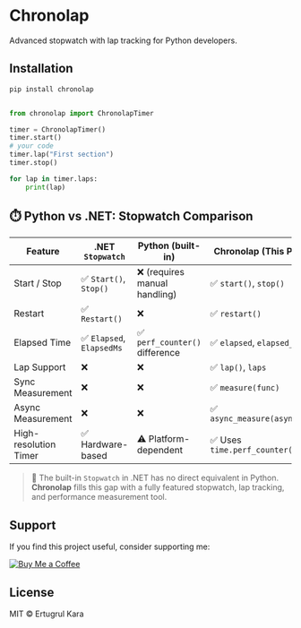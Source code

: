 # Chronolap

Advanced stopwatch with lap tracking for Python developers.

## Installation

```bash
pip install chronolap
```


```python

from chronolap import ChronolapTimer

timer = ChronolapTimer()
timer.start()
# your code
timer.lap("First section")
timer.stop()

for lap in timer.laps:
    print(lap)

```

## ⏱️ Python vs .NET: Stopwatch Comparison

| Feature                | .NET `Stopwatch`           | Python (built-in)            | Chronolap (This Project)       |
|------------------------|----------------------------|-------------------------------|--------------------------------|
| Start / Stop           | ✅ `Start()`, `Stop()`      | ❌ (requires manual handling) | ✅ `start()`, `stop()`         |
| Restart                | ✅ `Restart()`              | ❌                             | ✅ `restart()`                 |
| Elapsed Time           | ✅ `Elapsed`, `ElapsedMs`   | ✅ `perf_counter()` difference| ✅ `elapsed`, `elapsed_ms`     |
| Lap Support            | ❌                          | ❌                             | ✅ `lap()`, `laps`             |
| Sync Measurement       | ❌                          | ❌                             | ✅ `measure(func)`             |
| Async Measurement      | ❌                          | ❌                             | ✅ `async_measure(async_func)`|
| High-resolution Timer  | ✅ Hardware-based           | ⚠️ Platform-dependent          | ✅ Uses `time.perf_counter()`  |

> 📌 The built-in `Stopwatch` in .NET has no direct equivalent in Python. **Chronolap** fills this gap with a fully featured stopwatch, lap tracking, and performance measurement tool.


## Support

If you find this project useful, consider supporting me:

[![Buy Me a Coffee](https://img.shields.io/badge/Buy%20Me%20a%20Coffee-%23FFDD00?style=for-the-badge&logo=buy-me-a-coffee&logoColor=black)](https://buymeacoffee.com/ertugrulkara)

## License

MIT © Ertugrul Kara
